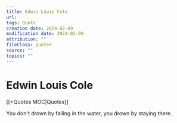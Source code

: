 ```yaml
---
title: Edwin Louis Cole
url: 
tags: Quote
creation date: 2024-02-09
modification date: 2024-02-09
attribution: ""
fileClass: Quotes
source: ""
topics: ""
---
```


# Edwin Louis Cole

[[+Quotes MOC|Quotes]]

You don't drown by falling in the water, you drown by staying there.
